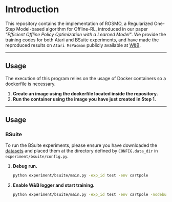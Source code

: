 # Introduction

This repository contains the implementation of ROSMO, a Regularized One-Step Model-based algorithm for Offline-RL, introduced in our paper *"Efficient Offline Policy Optimization with a Learned Model"*. We provide the training codes for both Atari and BSuite experiments, and have made the reproduced results on `Atari MsPacman` publicly available at [W&B](https://wandb.ai).

---

## Usage

The execution of this program relies on the usage of Docker containers so a dockerfile is necessary.

1. **Create an image using the dockerfile located inside the repository.**
2. **Run the container using the image you have just created in Step 1.**

---

## Usage

### BSuite

To run the BSuite experiments, please ensure you have downloaded the [datasets](link-to-datasets) and placed them at the directory defined by `CONFIG.data_dir` in `experiment/bsuite/config.py`.

1. **Debug run.**
    ```bash
    python experiment/bsuite/main.py -exp_id test -env cartpole
    ```

2. **Enable W&B logger and start training.**
    ```bash
    python experiment/bsuite/main.py -exp_id test -env cartpole -nodebug -use_wb -user ${WB_USER}
    ```